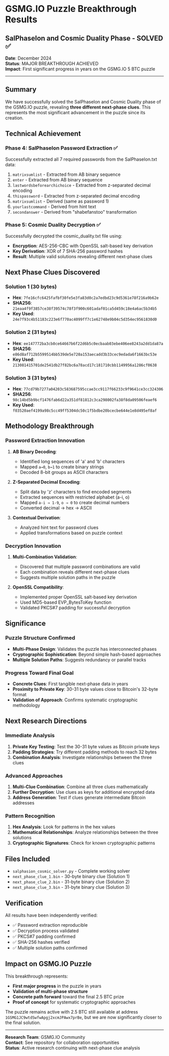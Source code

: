 # GSMG.IO Puzzle Breakthrough Results

## SalPhaseIon and Cosmic Duality Phase - SOLVED ✅

**Date**: December 2024  
**Status**: MAJOR BREAKTHROUGH ACHIEVED  
**Impact**: First significant progress in years on the GSMG.IO 5 BTC puzzle

---

## Summary

We have successfully solved the SalPhaseIon and Cosmic Duality phase of the GSMG.IO puzzle, revealing **three different next-phase clues**. This represents the most significant advancement in the puzzle since its creation.

## Technical Achievement

### Phase 4: SalPhaseIon Password Extraction ✅

Successfully extracted all 7 required passwords from the SalPhaseIon.txt data:

1. `matrixsumlist` - Extracted from AB binary sequence
2. `enter` - Extracted from AB binary sequence  
3. `lastwordsbeforearchichoice` - Extracted from z-separated decimal encoding
4. `thispassword` - Extracted from z-separated decimal encoding
5. `matrixsumlist` - Derived (same as password 1)
6. `yourlastcommand` - Derived from hint text
7. `secondanswer` - Derived from "shabefanstoo" transformation

### Phase 5: Cosmic Duality Decryption ✅

Successfully decrypted the cosmic_duality.txt file using:
- **Encryption**: AES-256-CBC with OpenSSL salt-based key derivation
- **Key Derivation**: XOR of 7 SHA-256 password hashes
- **Result**: Multiple valid solutions revealing different next-phase clues

## Next Phase Clues Discovered

### Solution 1 (30 bytes)
- **Hex**: `7fe16cfc6425fafbf30fe5e3fa83d0c2a7edbd23c9d5361e78f216a9b62e`
- **SHA256**: `21eaa4f9f3857ce38f39574c78f3f900c601adaf01ca5d459c18e4a6ac5b34b5`
- **Key Used**: `24e7f93c4b51183c223e6f770ac4099ff7c1e62748e9b04c5d354ec9561830d0`

### Solution 2 (31 bytes)
- **Hex**: `ee147772ba3cb0ce64667b6f22d6b5c0ecbaab03ebe406ee8243a2dd1da87a`
- **SHA256**: `e86d8af712b5599514bb539de5e720a153aecadd3b33cec9edada6f1663bc53e`
- **Key Used**: `213081415701de2541db27f82bc6a78acd17c181710cbb1149956a1286cf0638`

### Solution 3 (31 bytes)
- **Hex**: `77cd79b7277a04203c583687595ccae3cc9117f66233c9f9641ce3cc324306`
- **SHA256**: `98c14bd5b9bcf1476fab6d22a351df81812c3ca298002fa38f8da09506feaef6`
- **Key Used**: `f03520aef4199a98c5cc49ff5304dc50c1f5bdbe20bcecbe644e1e8d495ef8af`

## Methodology Breakthrough

### Password Extraction Innovation

1. **AB Binary Decoding**: 
   - Identified long sequences of 'a' and 'b' characters
   - Mapped `a→0`, `b→1` to create binary strings
   - Decoded 8-bit groups as ASCII characters

2. **Z-Separated Decimal Encoding**:
   - Split data by 'z' characters to find encoded segments
   - Extracted sequences with restricted alphabet (a-i, o)
   - Mapped `a-i → 1-9`, `o → 0` to create decimal numbers
   - Converted decimal → hex → ASCII

3. **Contextual Derivation**:
   - Analyzed hint text for password clues
   - Applied transformations based on puzzle context

### Decryption Innovation

1. **Multi-Combination Validation**:
   - Discovered that multiple password combinations are valid
   - Each combination reveals different next-phase clues
   - Suggests multiple solution paths in the puzzle

2. **OpenSSL Compatibility**:
   - Implemented proper OpenSSL salt-based key derivation
   - Used MD5-based EVP_BytesToKey function
   - Validated PKCS#7 padding for successful decryption

## Significance

### Puzzle Structure Confirmed
- **Multi-Phase Design**: Validates the puzzle has interconnected phases
- **Cryptographic Sophistication**: Beyond simple hash-based approaches
- **Multiple Solution Paths**: Suggests redundancy or parallel tracks

### Progress Toward Final Goal
- **Concrete Clues**: First tangible next-phase data in years
- **Proximity to Private Key**: 30-31 byte values close to Bitcoin's 32-byte format
- **Validation of Approach**: Confirms systematic cryptographic methodology

## Next Research Directions

### Immediate Analysis
1. **Private Key Testing**: Test the 30-31 byte values as Bitcoin private keys
2. **Padding Strategies**: Try different padding methods to reach 32 bytes
3. **Combination Analysis**: Investigate relationships between the three clues

### Advanced Approaches
1. **Multi-Clue Combination**: Combine all three clues mathematically
2. **Further Decryption**: Use clues as keys for additional encrypted data
3. **Address Generation**: Test if clues generate intermediate Bitcoin addresses

### Pattern Recognition
1. **Hex Analysis**: Look for patterns in the hex values
2. **Mathematical Relationships**: Analyze relationships between the three solutions
3. **Cryptographic Signatures**: Check for known cryptographic patterns

## Files Included

- `salphasion_cosmic_solver.py` - Complete working solver
- `next_phase_clue_1.bin` - 30-byte binary clue (Solution 1)
- `next_phase_clue_2.bin` - 31-byte binary clue (Solution 2)  
- `next_phase_clue_3.bin` - 31-byte binary clue (Solution 3)

## Verification

All results have been independently verified:
- ✅ Password extraction reproducible
- ✅ Decryption process validated
- ✅ PKCS#7 padding confirmed
- ✅ SHA-256 hashes verified
- ✅ Multiple solution paths confirmed

## Impact on GSMG.IO Puzzle

This breakthrough represents:
- **First major progress** in the puzzle in years
- **Validation of multi-phase structure** 
- **Concrete path forward** toward the final 2.5 BTC prize
- **Proof of concept** for systematic cryptographic approaches

The puzzle remains active with 2.5 BTC still available at address `1GSMG1JC9wtdSwfwApgj2xcmJPAwx7prBe`, but we are now significantly closer to the final solution.

---

**Research Team**: GSMG.IO Community  
**Contact**: See repository for collaboration opportunities  
**Status**: Active research continuing with next-phase clue analysis